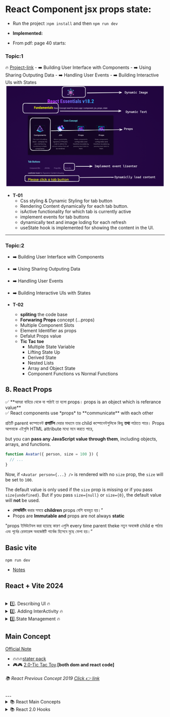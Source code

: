 # React Component jsx props state:
- Run the project :`npm install` and then  `npm run dev`



- **Implemented:**

-    From pdf: page 40 starts: 
### Topic:1
🔥 [Project-link](https://github.com/bappasahabapi/react-vite-2024/tree/section-3/component_jsx_props_state)
    - ➡️ Building User Interface with Components 
    - ➡️ Using Sharing Outputing Data
    - ➡️ Handling User Events
    - ➡️ Building Interactive UIs with States
![output](./section-3.png)

- **T-01**
    - Css styling & Dynamic Styling for tab button
    - Rendering Content dynamically for each tab button.
    - isActive functionality for which tab is currently active
    - implement events for tab buttons 
    - dynamically text and image loding for each refresh
    - useState hook is implemented for showing the content in the UI.
---

### Topic:2

- ➡️ Building User Interface with Components 
- ➡️ Using Sharing Outputing Data
- ➡️ Handling User Events
- ➡️ Building Interactive UIs with States

- **T-02**
    - **spliting** the code base
    - **Forwaring Props** concept (...props)
    - Multiple Component Slots
    - Element Identifier as props
    - Defalut Props value
    - **Tic Tac toe** 
        - Multiple State Variable 
        - Lifting State Up
        - Derived State
        - Nested Lists
        - Array and Object State
        - Component Functions vs Normal Functions



## 8. React Props

<aside>
✅ **আমরা বাহিরে থেকে যা পাঠাই তা হলো props। props is an object which is referance value**

</aside>

<aside>
✅ React components use *props* to **communicate** with each other

প্রতিটি parent কম্পোনেন্ট **প্রপার্টিস** দেয়ার মাধ্যমে তার child কম্পোনেন্টগুলিকে কিছু **তথ্য** পাঠাতে পারে। 
Props আপনাকে এইগুলি HTML attribute মধ্যে মনে করতে পারে, 

but you can **pass any JavaScript value through them**, including objects, arrays, and functions.

</aside>

```jsx
function Avatar({ person, size = 100 }) {
  // ...
}
```

Now, if `<Avatar person={...} />` is rendered with no `size` prop, the `size` will be set to `100`.

The default value is only used if the `size` prop is missing or if you pass `size{undefined}`. But if you pass `size={null}` or `size={0}`, the default value will **not** be used.

- **লেআউটিং** করার সময়ে **children** props বেশি ব্যবহৃত হয়।”
- Props are **Immutable and** props are not always **static**

"props ইমিউটেবল করা হয়েছে কারণ এগুলি every time parent theke নতুন অবজেক্ট child e পাঠায় এবং পূর্বের রেফারেন্স অবজেক্টটি গার্বেজ হিসেবে মুছে ফেলা হয়।”






##    Basic vite 

`npm run dev`

-  [Notes](https://snapdragon-mambo-8cb.notion.site/React-Note-2024-937311c869de4060b21fc37dd2120e33)
## React + Vite 2024 
<br>

<details>
<summary> 1️⃣. Describing UI 🔥 </summary>

-  🔥 [1.8-React Props](https://github.com/bappasahabapi/react-vite-2024/tree/r18/1.8-react-props)
-  🔥 [1.9-Rendering List](https://github.com/bappasahabapi/react-vite-2024/tree/r18/1.9-rendering-list)
-  🔥 [r1-Smart-Grade-Task](https://github.com/bappasahabapi/react-vite-2024/tree/r18/task)

</details>

<details>
<summary> 2️⃣. Adding InterActivity 🔥 </summary>

-  🔥 [2.3-Component memory-useState](https://github.com/bappasahabapi/react-vite-2024/tree/r2/2.3-component-memory)
-  🔥 [2.10-Tasker](https://github.com/bappasahabapi/react-vite-2024/tree/r2/2.10-tasker)
-  🔥 [2.10-Tasker Functional](https://github.com/bappasahabapi/react-vite-2024/tree/r2/2.10-tasker-functional)
-  🔥 [r2-Book Search App](https://github.com/bappasahabapi/react-vite-2024/tree/r2/task-book-search)


</details>

<details>
<summary> 3️⃣.State Management 🔥 </summary>

-  🔥 [2.3-Component memory-useState]()



</details>


##  Main Concept
[Official Note](https://bappa-saha.web.app/)

- 🔥🔥🔥[stater pack ](https://github.com/bappasahabapi/react-core-concept/tree/starter)
- 🎮🎮  [2.0-Tic Tac Toy](https://github.com/bappasahabapi/react-core-concept/tree/02/main/tic-tac-toe).**[both dom and react code]**

<h6>📚 React Previous Concept 2019 <a href="https://github.com/bappasahabapi/ReactApp"> Click 👉 link</a></h6> 
--- 
 
<details>

<summary>📚 React Main Concepts</summary>


- 05 🔥 [1.10-Lifting-up-state](https://github.com/bappasahabapi/react-core-concept/tree/1.10-lifting-state-up)
- 04 🔥 [1.9-Handle React Form](https://github.com/bappasahabapi/react-core-concept/tree/1.9-handle-react-forms)
- 03 🔥 [1.3-conditional-rendering](https://github.com/bappasahabapi/react-core-concept/tree/1.3-conditional-redering).
- 02 🔥 [1.2-props](https://github.com/bappasahabapi/raect-manage-forms/tree/1.2-props).
- 01 🔥 **Handling with multiple inputs in one useState** [1.1-managing multiple input fields](https://github.com/bappasahabapi/raect-manage-forms/tree/1.1-managing-multiple-input-fields).
<br>
</details>

<details>

<summary>📚 React 2.0 Hooks</summary>

- 06 🔥 [React useState hook](https://github.com/bappasahabapi/react-core-concept/tree/2.0-react-useState-hook)

</details>
